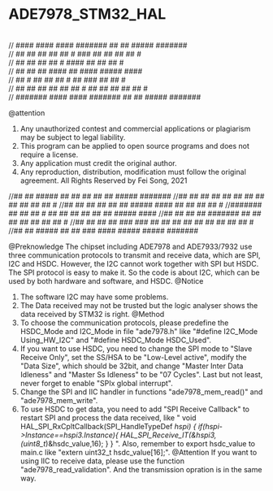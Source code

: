 # ADE7978_STM32_HAL

<br>// ####    ####  #### ####### ##   ##  ##### #######
<br>// ##      ##  ##  ## ##   # ###  ## ##   ## ##   #
<br>// ##      ## ##      ## #   #### ## ##      ## #
<br>// ##      ## ##      ####   ## ####  #####  ####
<br>// ##   #  ## ##      ## #   ##  ###      ## ## #
<br>// ##  ##  ##  ##  ## ##   # ##   ## ##   ## ##   #
<br>// ####### ####  #### ####### ##   ##  ##### ####### 
                                                   
@attention
1. Any unauthorized contest and commercial applications or plagiarism may be subject to legal liability.
2. This program can be applied to open source programs and does not require a license.
3. Any application must credit the original author.
4. Any reproduction, distribution, modification must follow the original agreement.
               All Rights Reserved by Fei Song, 2021

//##   ##  #####  ##   ##     ##             ##   ##  ##### #######
//##   ## ##   ## ##   ##     ##             ##   ## ##   ## ##   #
//##   ## ##   ## ##   ##    #####   ####    ##   ## ##      ## #
//####### ##   ## ## # ##     ##    ##  ##   ##   ##  #####  ####
//##   ## ##   ## #######     ##    ##  ##   ##   ##      ## ## #
//##   ## ##   ## ### ###     ## ## ##  ##   ##   ## ##   ## ##   #
//##   ##  #####  ##   ##      ###   ####     #####   ##### #######

@Preknowledge
The chipset including ADE7978 and ADE7933/7932 use three communication protocols to transmit and receive data, which are SPI, I2C and HSDC. However, the I2C cannot work together with SPI but HSDC. The SPI protocol is easy to make it. So the code is about I2C, which can be used by both hardware and software, and HSDC.
@Notice
1. The software I2C may have some problems.
2. The Data received may not be trusted but the logic analyser shows the data received by STM32 is right.
@Method
1. To choose the communication protocols, please predefine the HSDC_Mode and I2C_Mode in file "ade7978.h" like "#define I2C_Mode Using_HW_I2C" and "#define HSDC_Mode HSDC_Used".
2. If you want to use HSDC, you need to change the SPI mode to "Slave Receive Only", set the SS/HSA to be "Low-Level active", modify the "Data Size", which should be 32bit, and change "Master Inter Data Idleness" and "Master Ss Idleness" to be "07 Cycles". Last but not least, never forget to enable "SPIx global interrupt".
3. Change the SPI and IIC handler in functions "ade7978_mem_read()" and "ade7978_mem_write".
4. To use HSDC to get data, you need to add "SPI Receive Callback" to restart SPI and process the data received, like 
"	void HAL_SPI_RxCpltCallback(SPI_HandleTypeDef *hspi)
{
  if(hspi->Instance==hspi3.Instance){
  HAL_SPI_Receive_IT(&hspi3,(uint8_t*)&hsdc_value,16);
  }
} ".
Also, remember to export hsdc_value to main.c like "extern uint32_t hsdc_value[16];".
@Attention
If you want to using IIC to receive data, please use the function
"ade7978_read_validation". And the transmission opration is in the same way.                                                                  
